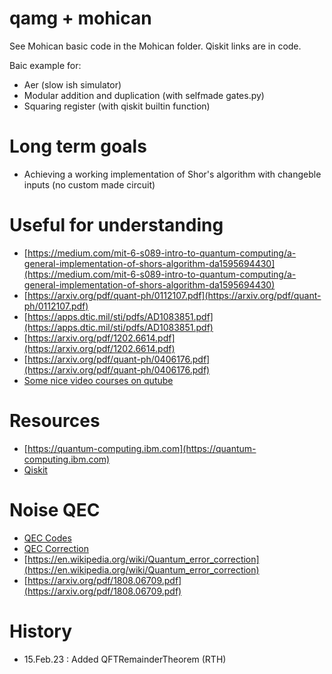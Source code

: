 # qamg + mohican

See Mohican basic code in the Mohican folder.
Qiskit links are in code.

Baic example for:
- Aer (slow ish simulator)
- Modular addition and duplication (with selfmade gates.py)
- Squaring register (with qiskit builtin function)

# Long term goals
- Achieving a working implementation of Shor's algorithm
with changeble inputs (no custom made circuit)

# Useful for understanding
- [https://medium.com/mit-6-s089-intro-to-quantum-computing/a-general-implementation-of-shors-algorithm-da1595694430](https://medium.com/mit-6-s089-intro-to-quantum-computing/a-general-implementation-of-shors-algorithm-da1595694430)
- [https://arxiv.org/pdf/quant-ph/0112107.pdf](https://arxiv.org/pdf/quant-ph/0112107.pdf)
- [https://apps.dtic.mil/sti/pdfs/AD1083851.pdf](https://apps.dtic.mil/sti/pdfs/AD1083851.pdf)
- [https://arxiv.org/pdf/1202.6614.pdf](https://arxiv.org/pdf/1202.6614.pdf)
- [https://arxiv.org/pdf/quant-ph/0406176.pdf](https://arxiv.org/pdf/quant-ph/0406176.pdf)
- [Some nice video courses on qutube](https://www.qutube.nl/quantum-computer-12/surface-codes)

# Resources
- [https://quantum-computing.ibm.com](https://quantum-computing.ibm.com)
- [Qiskit](https://qiskit.org/textbook/ch-prerequisites/setting-the-environment.html)


# Noise QEC
- [QEC Codes](https://bvermersch.github.io/Teaching/QO_Lecture3.pdf)
- [QEC Correction](https://wdscultan.github.io/files/QEC.pdf)
- [https://en.wikipedia.org/wiki/Quantum_error_correction](https://en.wikipedia.org/wiki/Quantum_error_correction)
- [https://arxiv.org/pdf/1808.06709.pdf](https://arxiv.org/pdf/1808.06709.pdf)

# History
- 15.Feb.23 : Added QFTRemainderTheorem (RTH)

